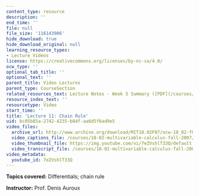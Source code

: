 ```yaml
---
content_type: resource
description: ''
end_time: ''
file: null
file_size: '116143906'
hide_download: true
hide_download_original: null
learning_resource_types:
- Lecture Videos
license: https://creativecommons.org/licenses/by-nc-sa/4.0/
ocw_type: ''
optional_tab_title: ''
optional_text: ''
parent_title: Video Lectures
parent_type: CourseSection
related_resources_text: Lecture Notes - Week 5 Summary ([PDF](/courses/18-02-multivariable-calculus-fall-2007/resources/lec_week5))
resource_index_text: ''
resourcetype: Video
start_time: ''
title: 'Lecture 11: Chain Rule'
uid: bc05b85a-2742-4235-b84f-aa6d5f6ad9e5
video_files:
  archive_url: http://www.archive.org/download/MIT18.02F07/ocw-18_02-f07-lec11_300k.mp4
  video_captions_file: /courses/18-02-multivariable-calculus-fall-2007/ead37ac9220d5767b6ef1c8592d653b8_7eZVshlT33Q.vtt
  video_thumbnail_file: https://img.youtube.com/vi/7eZVshlT33Q/default.jpg
  video_transcript_file: /courses/18-02-multivariable-calculus-fall-2007/54de670bb48e3729141c9f712652badc_7eZVshlT33Q.pdf
video_metadata:
  youtube_id: 7eZVshlT33Q
---
```


**Topics covered:** Differentials; chain rule

**Instructor:** Prof. Denis Auroux


